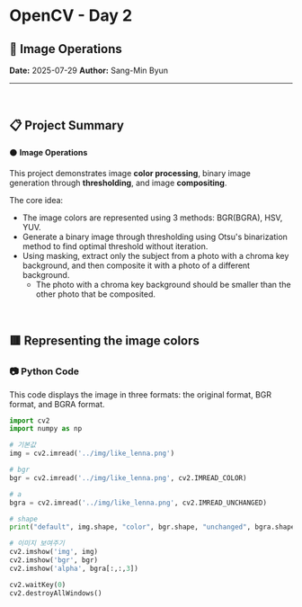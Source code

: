 # OpenCV - Day 2

## 📡 Image Operations

**Date:** 2025-07-29
**Author:** Sang-Min Byun

---

<br>

## 📋 Project Summary

⚫ **Image Operations**

This project demonstrates image **color processing**, binary image generation through **thresholding**, and image **compositing**.

The core idea:
- The image colors are represented using 3 methods: BGR(BGRA), HSV, YUV.
- Generate a binary image through thresholding using Otsu's binarization method to find optimal threshold without iteration.
- Using masking, extract only the subject from a photo with a chroma key background, and then composite it with a photo of a different background.
  - The photo with a chroma key background should be smaller than the other photo that be composited.


<br>

## 🟥 Representing the image colors

### 📷 Python Code

This code displays the image in three formats: the original format, BGR format, and BGRA format.

```python
import cv2
import numpy as np

# 기본값
img = cv2.imread('../img/like_lenna.png')

# bgr
bgr = cv2.imread('../img/like_lenna.png', cv2.IMREAD_COLOR)

# a
bgra = cv2.imread('../img/like_lenna.png', cv2.IMREAD_UNCHANGED)

# shape
print("default", img.shape, "color", bgr.shape, "unchanged", bgra.shape)

# 이미지 보여주기
cv2.imshow('img', img)
cv2.imshow('bgr', bgr)
cv2.imshow('alpha', bgra[:,:,3])

cv2.waitKey(0)
cv2.destroyAllWindows()

```

